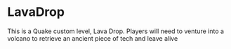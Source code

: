 # LavaDrop

This is a Quake custom level, Lava Drop. Players will need to venture into a volcano to retrieve an ancient piece of tech and leave alive
